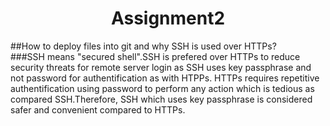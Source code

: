 <h1 align ="center">Assignment2</h1>

##How to deploy files into git and why SSH is used over HTTPs?   
###SSH means "secured shell".SSH is prefered over HTTPs to reduce security threats for remote server login as SSH uses key passphrase and not password for authentification as with HTPPs. HTTPs requires repetitive authentification using password to perform any action which is tedious as compared SSH.Therefore, SSH which uses key passphrase is considered safer and convenient compared to HTTPs. 


